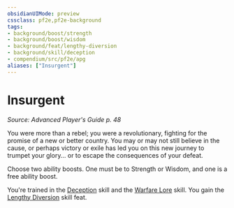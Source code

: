 ```yaml
---
obsidianUIMode: preview
cssclass: pf2e,pf2e-background
tags:
- background/boost/strength
- background/boost/wisdom
- background/feat/lengthy-diversion
- background/skill/deception
- compendium/src/pf2e/apg
aliases: ["Insurgent"]
---
```

# Insurgent
*Source: Advanced Player's Guide p. 48*  

You were more than a rebel; you were a revolutionary, fighting for the promise of a new or better country. You may or may not still believe in the cause, or perhaps victory or exile has led you on this new journey to trumpet your glory... or to escape the consequences of your defeat.

Choose two ability boosts. One must be to Strength or Wisdom, and one is a free ability boost.

You're trained in the [Deception](/compendium/skills.md#Deception) skill and the [Warfare Lore](/compendium/skills.md#Lore) skill. You gain the [Lengthy Diversion](/compendium/feats/lengthy-diversion.md) skill feat.
